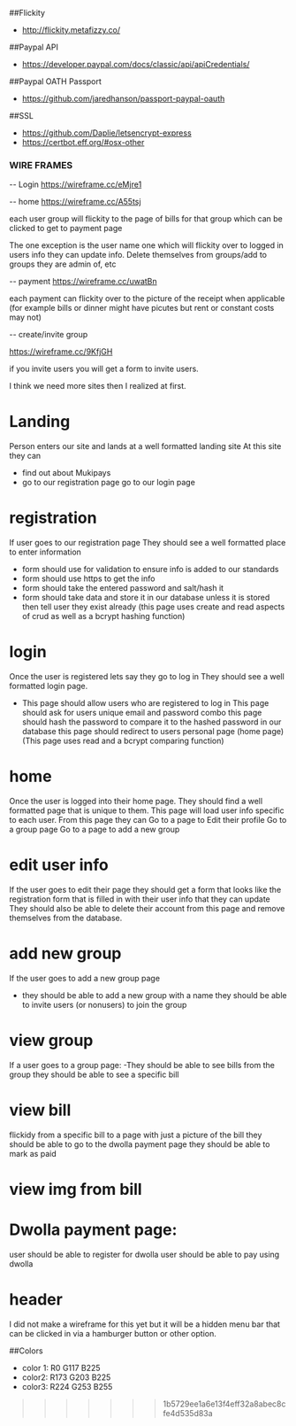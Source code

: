 

##Flickity
* http://flickity.metafizzy.co/

##Paypal API
* https://developer.paypal.com/docs/classic/api/apiCredentials/

##Paypal OATH Passport
* https://github.com/jaredhanson/passport-paypal-oauth

##SSL
* https://github.com/Daplie/letsencrypt-express
* https://certbot.eff.org/#osx-other



### WIRE FRAMES
-- Login
https://wireframe.cc/eMjre1

-- home
https://wireframe.cc/A55tsj

each user group will flickity to the page of bills for that group which can be clicked to get to payment page

The one exception is the user name one which will flickity over to logged in users info they can update info. Delete themselves from groups/add to groups they are admin of, etc

-- payment
https://wireframe.cc/uwatBn

each payment can flickity over to the picture of the receipt when applicable (for example bills or dinner might have picutes but rent or constant costs may not)

-- create/invite group

https://wireframe.cc/9KfjGH

if you invite users you will get a form to invite users.

I think we need more sites then I realized at first.

# Landing
Person enters our site and lands at a well formatted landing site
At this site they can
- find out about Mukipays
- go to our registration page
go to our login page

# registration
If user goes to our registration page
They should see a well formatted place to enter information
- form should use for validation to ensure info is added to our standards
- form should use https to get the info
- form should take the entered password and salt/hash it
- form should take data and store it in our database unless it is stored then tell user they exist already
(this page uses create and read aspects of crud as well as a bcrypt hashing function)

# login
Once the user is registered lets say they go to log in
They should see a well formatted login page.
- This page should allow users who are registered to log in
This page should ask for users unique email and password combo
this page should hash the password to compare it to the hashed password in our database
this page should redirect to users personal page (home page)
(This page uses read and a bcrypt comparing function)

# home
Once the user is logged into their home page. They should find a well formatted page that is unique to them. This page will load user info specific to each user. From this page they can
Go to a page to Edit their profile
Go to a group page
Go to a page to add a new group

# edit user info
If the user goes to edit their page
they should get a form that looks like the registration form that is filled in with their user info that they can update
They should also be able to delete their account from this page and remove themselves from the database.

# add new group
If the user goes to add a new group page
- they should be able to add a new group with a name
they should be able to invite users (or nonusers) to join the group

# view group
If a user goes to a group page:
-They should be able to see bills from the group
they should be able to see a specific bill

# view bill
flickidy from a specific bill to a page with just a picture of the bill
they should be able to go to the dwolla payment page
they should be able to mark as paid
# view img from bill

# Dwolla payment page:
user should be able to register for dwolla
user should be able to pay using dwolla

# header

I did not make a wireframe for this yet but it will be a hidden menu bar that can be clicked in via a hamburger button or other option.

##Colors
* color 1: R0 G117 B225
* color2: R173 G203 B225
* color3: R224 G253 B255
>>>>>>> 1b5729ee1a6e13f4eff32a8abec8cfe4d535d83a
